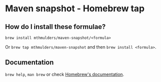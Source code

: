 # Maven snapshot - Homebrew tap

## How do I install these formulae?
`brew install mthmulders/maven-snapshot/<formula>`

Or `brew tap mthmulders/maven-snapshot` and then `brew install <formula>`.

## Documentation
`brew help`, `man brew` or check [Homebrew's documentation](https://docs.brew.sh).
